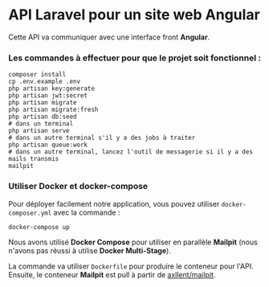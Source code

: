 # API Laravel pour un site web Angular

Cette API va communiquer avec une interface front **Angular**.

### Les commandes à effectuer pour que le projet soit fonctionnel :

```shell
composer install
cp .env.example .env
php artisan key:generate
php artisan jwt:secret
php artisan migrate
php artisan migrate:fresh
php artisan db:seed
# dans un terminal
php artisan serve
# dans un autre terminal s'il y a des jobs à traiter
php artisan queue:work
# dans un autre terminal, lancez l'outil de messagerie si il y a des mails transmis
mailpit
```

### Utiliser Docker et docker-compose

Pour déployer facilement notre application, vous pouvez utiliser `docker-composer.yml` avec la commande : 

```shell
docker-compose up
```

Nous avons utilisé **Docker Compose** pour utiliser en parallèle **Mailpit** (nous n'avons pas réussi à utilise **Docker Multi-Stage**).

La commande va utiliser `Dockerfile` pour produire le conteneur pour l'API. Ensuite, le conteneur **Mailpit** est pull à partir de [axllent/mailpit](https://hub.docker.com/r/axllent/mailpit).
